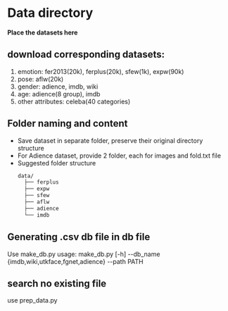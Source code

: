 # Data directory

**Place the datasets here**
## download corresponding datasets:
1. emotion: fer2013(20k), ferplus(20k), sfew(1k), expw(90k)
2. pose: aflw(20k)
3. gender: adience, imdb, wiki
4. age: adience(8 group), imdb
5. other attributes: celeba(40 categories)

## Folder naming and content
- Save dataset in separate folder, preserve their original directory structure
- For Adience dataset, provide 2 folder, each for images and fold.txt file
- Suggested folder structure
  ```bash
  data/
    ├── ferplus
    ├── expw
    ├── sfew
    ├── aflw
    ├── adience
    └── imdb

  ```

## Generating .csv db file in db file
Use make_db.py
usage: make_db.py [-h] --db_name {imdb,wiki,utkface,fgnet,adience} --path PATH

## search no existing file
use prep_data.py

